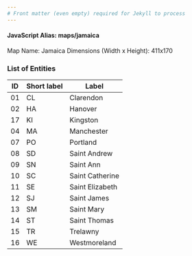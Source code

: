 ```yaml
---
# Front matter (even empty) required for Jekyll to process
---
```


#### JavaScript Alias: maps/jamaica

Map Name: Jamaica
Dimensions (Width x Height): 411x170





### List of Entities

ID | Short label | Label
---|---|---|
01|CL|Clarendon
02|HA|Hanover
17|KI|Kingston
04|MA|Manchester
07|PO|Portland
08|SD|Saint Andrew
09|SN|Saint Ann
10|SC|Saint Catherine
11|SE|Saint Elizabeth
12|SJ|Saint James
13|SM|Saint Mary
14|ST|Saint Thomas
15|TR|Trelawny
16|WE|Westmoreland

